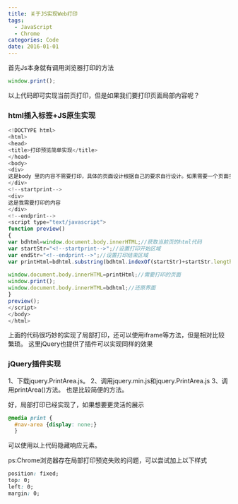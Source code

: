 ```yaml
---
title: 关于JS实现Web打印
tags:
  - JavaScript
  - Chrome
categories: Code
date: 2016-01-01
---
```



首先Js本身就有调用浏览器打印的方法
```JavaScript
window.print();
```
以上代码即可实现当前页打印，但是如果我们要打印页面局部内容呢？

<!-- more -->

### html插入标签+JS原生实现
```JavaScript
<!DOCTYPE html> 
<html> 
<head> 
<title>打印预览简单实现</title> 
</head> 
<body> 
<div>
这是body 里的内容不需要打印，具体的页面设计根据自己的要求自行设计。如果需要一个页面多个tag,可以动态生成tag  
</div> 
<!--startprint-->
<div> 
这是我需要打印的内容 
</div> 
<!--endprint-->
<script type="text/javascript"> 
function preview() 
{ 
var bdhtml=window.document.body.innerHTML;//获取当前页的html代码 
var startStr="<!--startprint-->";//设置打印开始区域 
var endStr="<!--endprint-->";//设置打印结束区域 
var printHtml=bdhtml.substring(bdhtml.indexOf(startStr)+startStr.length,bdhtml.indexOf(endStr));//从标记里获取需要打印的页面 
 
window.document.body.innerHTML=printHtml;//需要打印的页面 
window.print(); 
window.document.body.innerHTML=bdhtml;//还原界面 
} 
preview(); 
</script> 
</body> 
</html>
```
上面的代码很巧妙的实现了局部打印，还可以使用iframe等方法，但是相对比较繁琐。
这里jQuery也提供了插件可以实现同样的效果
### jQuery插件实现
1、下载jquery.PrintArea.js。
2、调用jquery.min.js和jquery.PrintArea.js
3、调用printArea()方法。
也是比较简便的方法。

好，局部打印已经实现了，如果想要更灵活的展示
```CSS
@media print {
  #nav-area {display: none;}
  }
```
可以使用以上代码隐藏响应元素。

ps:Chrome浏览器存在局部打印预览失败的问题，可以尝试加上以下样式
```CSS
position: fixed;
top: 0;
left: 0;
margin: 0;
```

